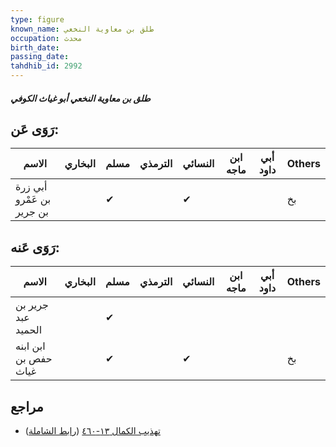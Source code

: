 ```yaml
---
type: figure
known_name: طلق بن معاوية النخعي
occupation: محدث
birth_date:
passing_date:
tahdhib_id: 2992
---
```

##### طلق بن معاوية النخعي أبو غياث الكوفي

## رَوَى عَن:
| الاسم                     | البخاري | مسلم | الترمذي | النسائي | ابن ماجه | أبي داود | Others |
| ------------------------- | ------- | ---- | ------- | ------- | -------- | -------- | ------ |
| أبي زرة بن عَمْرو بن جرير |         | ✔    |         | ✔       |          |          | بخ     |
## رَوَى عَنه:
| الاسم                | البخاري | مسلم | الترمذي | النسائي | ابن ماجه | أبي داود | Others |
| -------------------- | ------- | ---- | ------- | ------- | -------- | -------- | ------ |
| جرير بن عبد الحميد   |         | ✔    |         |         |          |          |        |
| ابن ابنه حفص بن غياث |         | ✔    |         | ✔       |          |          | بخ     |
## مراجع
- [تهذيب الكمال ١٣-٤٦٠](obsidian://open?vault=Tahdhib-al-Kamal&file=Figures/٢٩٩٢-طلق%20بن%20معاوية%20النخعي%20أبو%20غياث%20الكوفي) ([رابط الشاملة](https://shamela.ws/book/3722/6841))